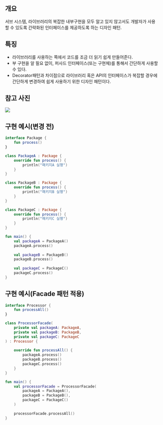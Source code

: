 ## 개요
서브 시스템, 라이브러리의 복잡한 내부구현을 모두 알고 있지 않고서도 개발자가 사용할 수 있도록 간략화된 인터페이스를 제공하도록 하는 디자인 패턴.

## 특징
* 라이브러리를 사용하는 쪽에서 코드를 조금 더 읽기 쉽게 만들어준다.
* 부 구현을 알 필요 없이, 퍼사드 인터페이스(또는 구현체)를 통해서 간단하게 사용할 수 있다.
* Decorator패턴과 차이점으로 라이브러리 혹은 API의 인터페이스가 복잡할 경우에 간단하게 변경하여 쉽게 사용하기 위한 디자인 패턴이다.

## 참고 사진
<p>
  <img src="https://user-images.githubusercontent.com/37705123/103436673-c70d2c00-4c61-11eb-899a-51a257722570.png" />
</p>

## 구현 예시(변경 전)
```kotlin
interface Package {
	fun process()
}

class PackageA : Package {
	override fun process() {
		println("패키지A 실행")
	}
}

class PackageB : Package {
	override fun process() {
		println("패키지B 실행")
	}
}

class PackageC : Package {
	override fun process() {
		println("패키지C 실행")
	}
}

fun main() {
	val packageA = PackageA()
	packageA.process()
	
	val packageB = PackageB()
	packageB.process()
	
	val packageC = PackageC()
	packageC.process()
}
```

## 구현 예시(Facade 패턴 적용)
```kotlin
interface Processor {
	fun processAll()
}

class ProcessorFacade(
	private val packageA: PackageA,
	private val packageB: PackageB,
	private val packageC: PackageC
) : Processor {
	
	override fun processAll() {
		packageA.process()
		packageB.process()
		packageC.process()
	}
}

fun main() {
	val processorFacade = ProcessorFacade(
		packageA = PackageA(),
		packageB = PackageB(),
		packageC = PackageC()
	)
	
	processorFacade.processAll()
}
```
